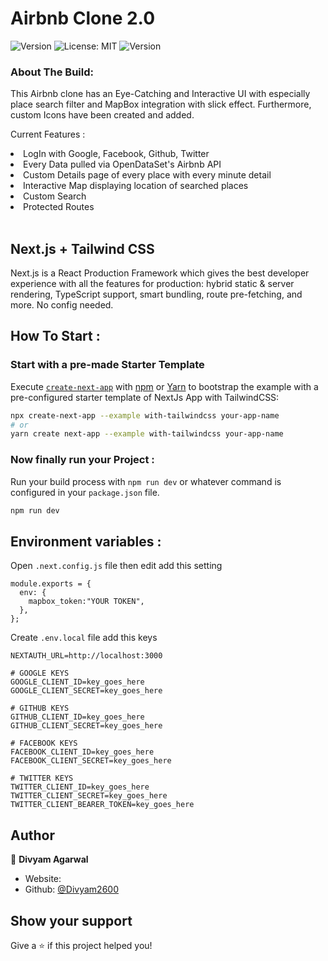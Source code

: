 # Airbnb Clone 2.0

<p>
  <img alt="Version" src="https://img.shields.io/badge/version-0.1.0-blue.svg?cacheSeconds=2592000" />
  <img alt="License: MIT" src="https://img.shields.io/badge/License-MIT-yellow.svg" />
  <img alt="Version" src="https://img.shields.io/badge/Airbnb-Clone-brightgreen" />
</p>

### About The Build:

This Airbnb clone has an Eye-Catching and Interactive UI with especially place search filter and MapBox integration with slick effect. Furthermore, custom Icons have been created and added.
<br />

Current Features :

<li>LogIn with Google, Facebook, Github, Twitter</li>
<li>Every Data pulled via OpenDataSet's Airbnb API </li>
<!-- <li>SearchBar Modal with Suggestions</li> -->
<li>Custom Details page of every place with every minute detail</li>
<li>Interactive Map displaying location of searched places</li>
<li>Custom Search</li>
<li>Protected Routes</li>
<br/>

## Next.js + Tailwind CSS

Next.js is a React Production Framework which gives the best developer experience with all the features for production: hybrid static & server rendering, TypeScript support, smart bundling, route pre-fetching, and more. No config needed.

## How To Start :

### Start with a pre-made Starter Template

Execute [`create-next-app`](https://github.com/vercel/next.js/tree/canary/packages/create-next-app) with [npm](https://docs.npmjs.com/cli/init) or [Yarn](https://yarnpkg.com/lang/en/docs/cli/create/) to bootstrap the example with a pre-configured starter template of NextJs App with TailwindCSS:

```bash
npx create-next-app --example with-tailwindcss your-app-name
# or
yarn create next-app --example with-tailwindcss your-app-name
```

### Now finally run your Project :

Run your build process with `npm run dev` or whatever command is configured in your `package.json` file.

```bash
npm run dev
```

## Environment variables :

Open `.next.config.js` file then edit add this setting

```
module.exports = {
  env: {
    mapbox_token:"YOUR TOKEN",
  },
};

```

Create `.env.local` file add this keys

```
NEXTAUTH_URL=http://localhost:3000

# GOOGLE KEYS
GOOGLE_CLIENT_ID=key_goes_here
GOOGLE_CLIENT_SECRET=key_goes_here

# GITHUB KEYS
GITHUB_CLIENT_ID=key_goes_here
GITHUB_CLIENT_SECRET=key_goes_here

# FACEBOOK KEYS
FACEBOOK_CLIENT_ID=key_goes_here
FACEBOOK_CLIENT_SECRET=key_goes_here

# TWITTER KEYS
TWITTER_CLIENT_ID=key_goes_here
TWITTER_CLIENT_SECRET=key_goes_here
TWITTER_CLIENT_BEARER_TOKEN=key_goes_here

```

## Author

👤 **Divyam Agarwal**

- Website:
- Github: [@Divyam2600](https://github.com/Divyam2600)

## Show your support

Give a ⭐️ if this project helped you!
